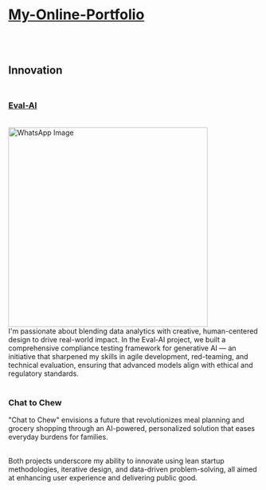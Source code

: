# [My-Online-Portfolio](https://gsam95.github.io/gsam95/)  


</br></br>

## Innovation  </br></br>


### [Eval-AI](https://chrisbori.github.io/My-Online-Portfolio/eval-ai)
</br>

<img src="https://github.com/user-attachments/assets/b46af43a-a43e-458e-8dbb-2093945f9e4c" alt="WhatsApp Image" width="400">
</br>
I'm passionate about blending data analytics with creative, human-centered design to drive real-world impact. In the Eval-AI project, we built a comprehensive compliance testing framework for generative AI — an initiative that sharpened my skills in agile development, red-teaming, and technical evaluation, ensuring that advanced models align with ethical and regulatory standards. 
</br>
</br>

### Chat to Chew
"Chat to Chew" envisions a future that revolutionizes meal planning and grocery shopping through an AI-powered, personalized solution that eases everyday burdens for families. 
</br>
</br>
 
Both projects underscore my ability to innovate using lean startup methodologies, iterative design, and data-driven problem-solving, all aimed at enhancing user experience and delivering public good.

